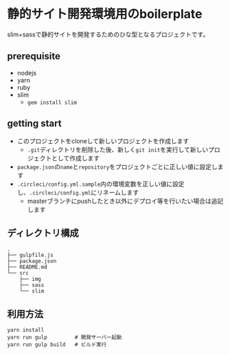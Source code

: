 # 静的サイト開発環境用のboilerplate

slim+sassで静的サイトを開発するためのひな型となるプロジェクトです。

## prerequisite

- nodejs
- yarn
- ruby
- slim
  - `gem install slim`

## getting start

- このプロジェクトをcloneして新しいプロジェクトを作成します
  - `.git`ディレクトリを削除した後、新しく`git init`を実行して新しいプロジェクトとして作成します
- `package.json`の`name`と`repository`をプロジェクトごとに正しい値に設定します
- `.circleci/config.yml.sample`内の環境変数を正しい値に設定し、`.circleci/config.yml`にリネームします
  - masterブランチにpushしたとき以外にデプロイ等を行いたい場合は追記します

## ディレクトリ構成

```
.
├── gulpfile.js
├── package.json
├── README.md
└── src
    ├── img
    ├── sass
    └── slim
```

## 利用方法

```
yarn install
yarn run gulp         # 開発サーバー起動
yarn run gulp build   # ビルド実行
```
